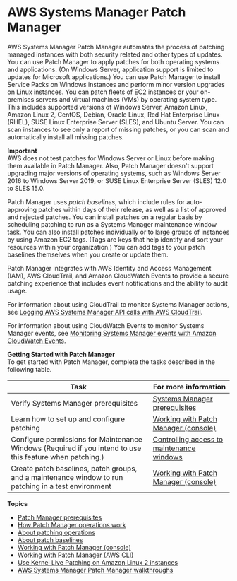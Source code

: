 # AWS Systems Manager Patch Manager<a name="systems-manager-patch"></a>

AWS Systems Manager Patch Manager automates the process of patching managed instances with both security related and other types of updates\. You can use Patch Manager to apply patches for both operating systems and applications\. \(On Windows Server, application support is limited to updates for Microsoft applications\.\) You can use Patch Manager to install Service Packs on Windows instances and perform minor version upgrades on Linux instances\. You can patch fleets of EC2 instances or your on\-premises servers and virtual machines \(VMs\) by operating system type\. This includes supported versions of Windows Server, Amazon Linux, Amazon Linux 2, CentOS, Debian, Oracle Linux, Red Hat Enterprise Linux \(RHEL\), SUSE Linux Enterprise Server \(SLES\), and Ubuntu Server\. You can scan instances to see only a report of missing patches, or you can scan and automatically install all missing patches\. 

**Important**  
AWS does not test patches for Windows Server or Linux before making them available in Patch Manager\. Also, Patch Manager doesn't support upgrading major versions of operating systems, such as Windows Server 2016 to Windows Server 2019, or SUSE Linux Enterprise Server \(SLES\) 12\.0 to SLES 15\.0\.

Patch Manager uses *patch baselines*, which include rules for auto\-approving patches within days of their release, as well as a list of approved and rejected patches\. You can install patches on a regular basis by scheduling patching to run as a Systems Manager maintenance window task\. You can also install patches individually or to large groups of instances by using Amazon EC2 tags\. \(Tags are keys that help identify and sort your resources within your organization\.\) You can add tags to your patch baselines themselves when you create or update them\. 

Patch Manager integrates with AWS Identity and Access Management \(IAM\), AWS CloudTrail, and Amazon CloudWatch Events to provide a secure patching experience that includes event notifications and the ability to audit usage\.

For information about using CloudTrail to monitor Systems Manager actions, see [Logging AWS Systems Manager API calls with AWS CloudTrail](monitoring-cloudtrail-logs.md)\.

For information about using CloudWatch Events to monitor Systems Manager events, see [Monitoring Systems Manager events with Amazon CloudWatch Events](monitoring-cloudwatch-events.md)\.

**Getting Started with Patch Manager**  
To get started with Patch Manager, complete the tasks described in the following table\.


| Task | For more information | 
| --- | --- | 
|  Verify Systems Manager prerequisites  |  [Systems Manager prerequisites](systems-manager-prereqs.md)  | 
|  Learn how to set up and configure patching  |  [Working with Patch Manager \(console\)](sysman-patch-working.md)  | 
|  Configure permissions for Maintenance Windows \(Required if you intend to use this feature when patching\.\)  |  [Controlling access to maintenance windows](sysman-maintenance-permissions.md)  | 
|  Create patch baselines, patch groups, and a maintenance window to run patching in a test environment  |  [Working with Patch Manager \(console\)](sysman-patch-working.md)  | 

**Topics**
+ [Patch Manager prerequisites](patch-manager-prerequisites.md)
+ [How Patch Manager operations work](patch-manager-how-it-works.md)
+ [About patching operations](about-patching-operations.md)
+ [About patch baselines](about-patch-baselines.md)
+ [Working with Patch Manager \(console\)](sysman-patch-working.md)
+ [Working with Patch Manager \(AWS CLI\)](patch-manager-cli-commands.md)
+ [Use Kernel Live Patching on Amazon Linux 2 instances](kernel-live-patching.md)
+ [AWS Systems Manager Patch Manager walkthroughs](patch-walkthroughs.md)